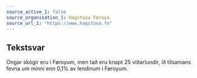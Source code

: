 ```yaml
---
source_active_1: false
source_organisation_1: Hagstova Føroya
source_url_1: "https://www.hagstova.fo"
---
```

## Tekstsvar  
Ongar skógir eru í Føroyum, men tað eru knapt 25 viðarlundir, ið tilsamans fevna um minni enn 0,1% av lendinum í Føroyum.
